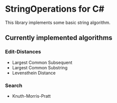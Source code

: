 # StringOperations for C#

This library implements some basic string algorithm.

## Currently implemented algorithms
### Edit-Distances
 * Largest Common Subsequent
 * Largest Common Substring
 * Levensthein Distance

### Search
 * Knuth-Morris-Pratt